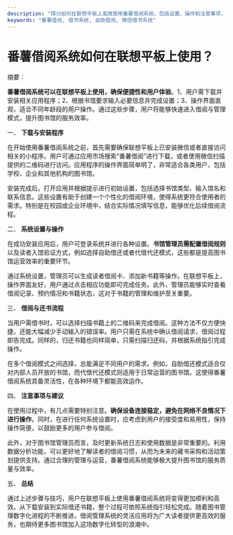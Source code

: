 ```yaml
---
description: "探讨如何在联想平板上高效使用番薯借阅系统，包括设置、操作和注意事项，确保顺畅的图书管理体验。"
keywords: "番薯借阅, 借书系统, 自助借阅, 微信借书系统"
---
```

# 番薯借阅系统如何在联想平板上使用？

摘要： 

**番薯借阅系统可以在联想平板上使用，确保便捷性和用户体验**。1、用户需下载并安装相关应用程序；2、根据书馆要求输入必要信息并完成设置；3、操作界面直观，适合不同年龄段的用户操作。通过这些步骤，用户将能够快速进入借阅与管理模式，提升图书馆的服务效率。

一、 **下载与安装程序**

在开始使用番薯借阅系统之前，首先需要确保联想平板上已安装微信或者直接访问相关的小程序。用户可通过应用市场搜索“番薯借阅”进行下载，或者使用微信扫描提供的二维码进行访问。应用程序的操作界面简单明了，非常适合各类用户，包括学校、企业和其他机构的图书馆。

安装完成后，打开应用并根据提示进行初始设置，包括选择书馆类型、输入馆名和联系信息。这些设置有助于创建一个个性化的借阅环境，使得系统更符合使用者的需求。特别是在校园或企业环境中，结合实际情况填写信息，能够优化后续借阅流程。

二、 **系统设置与操作**

在成功安装应用后，用户可登录系统并进行各种设置。**书馆管理员需配置借阅规则**以及读者入馆验证方式，例如选择自助借还或者代借代还模式，这些都是提高图书馆运营效率的重要环节。

通过系统设置，管理员可以生成读者借阅卡、添加新书籍等操作。在联想平板上，操作界面友好，用户通过点击相应功能即可完成任务。此外，管理员能够实时查看借阅记录、预约情况和书籍状态，这对于书籍的管理和维护至关重要。

三、 **借阅与还书流程**

当用户需借书时，可以选择扫描书籍上的二维码来完成借阅。这种方法不仅方便快捷，还能大幅减少手动输入的错误率。用户只需在系统中确认借阅请求，借阅过程即告完成。同样的，归还书籍也同样简单，只需扫描归还码，并根据系统指引完成操作。

在多个借阅模式之间选择，总能满足不同用户的需求。例如，自助借还模式适合仅对内部人员开放的书馆，而代借代还模式则适用于日常运营的图书馆。这使得番薯借阅系统具备灵活性，在各种环境下都能高效运作。

四、 **注意事项与建议**

在使用过程中，有几点需要特别注意。**确保设备连接稳定，避免在网络不良情况下进行操作**。同时，在进行任何系统设置时，应考虑到用户的接受度和易用性，保持操作简便，以鼓励更多的用户参与借阅。

此外，对于图书馆管理员而言，及时更新系统日志和使用数据是非常重要的。利用数据分析功能，可以更好地了解读者的借阅习惯，从而为未来的藏书采购和活动策划提供支持。通过合理的管理与运营，番薯借阅系统能够极大提升图书馆的服务质量与效率。

五、 **总结**

通过上述步骤与技巧，用户在联想平板上使用番薯借阅系统将变得更加顺利和高效。从下载安装到实际借还书籍，整个过程可依照系统指引轻松完成。随着图书管理数字化进程的不断推进，借阅管理系统的灵活应用将为广大读者提供更高效的服务，也期待更多图书馆加入这场数字化转型的浪潮中。
